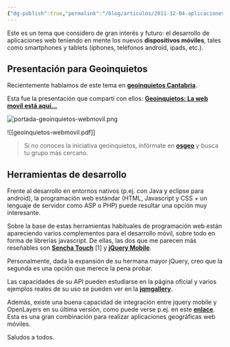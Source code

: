 ```yaml
---
{"dg-publish":true,"permalink":"/blog/articulos/2011-12-04-aplicaciones-geograficas-web-moviles/aplicaciones-geograficas-web-moviles/","title":"Aplicaciones geográficas web móviles","tags":["geoinquietos","jquery","mobile","web"]}
---
```



Este es un tema que considero de gran interés y futuro: el desarrollo de aplicaciones web teniendo en mente los nuevos **dispositivos móviles**, tales como smartphones y tablets (iphones, teléfonos android, ipads, etc.).

## Presentación para Geoinquietos
Recientemente hablamos de este tema en **[geoinquietos Cantabria](https://wiki.osgeo.org/wiki/Geoinquietos_Cantabria)**.

Esta fue la presentación que compartí con ellos:
**[Geoinquietos: La web movil está aquí...](http://www.slideshare.net/VictorVelarde/geoinquietos-la-web-movil-est-aqu "Geoinquietos: La web movil está aquí...")** 

![portada-geoinquietos-webmovil.png](/img/user/Blog/Articulos/2011-12-04-aplicaciones-geograficas-web-moviles/media/portada-geoinquietos-webmovil.png)

![[geoinquietos-webmovil.pdf]]


> Si no conoces la iniciativa geoinquietos, infórmate en **[osgeo](http://wiki.osgeo.org/wiki/Cap%C3%ADtulo_Local_de_la_comunidad_hispano-hablante)** y busca tu grupo más cercano.


## Herramientas de desarrollo
Frente al desarrollo en entornos nativos (p.ej. con Java y eclipse para android), la programación web estándar (HTML, Javascript y CSS + un lenguaje de servidor como ASP o PHP) puede resultar una opción muy interesante.

Sobre la base de estas herramientas habituales de programación web están apareciendo varios complementos para el desarrollo móvil, sobre todo en forma de librerías javascript. De ellas, las dos que me parecen más reseñables son **[Sencha Touch](http://www.sencha.com/products/touch)** \[1\] y **[jQuery Mobile](http://jquerymobile.com/)**.

Personalmente, dada la expansión de su hermana mayor jQuery, creo que la segunda es una opción que merece la pena probar.

Las capacidades de su API pueden estudiarse en la página oficial y varios ejemplos reales de su uso se pueden ver en la **[jqmgallery](http://www.jqmgallery.com/)**.

Además, existe una buena capacidad de integración entre jquery mobile y OpenLayers en su última versión, como puede verse p.ej. en este **[enlace](http://openlayers.org/dev/examples/mobile-jq.html#mappage)**. Esta es una gran combinación para realizar aplicaciones geográficas web móviles.


Saludos a todos.